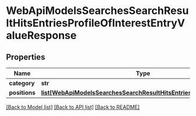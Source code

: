 # WebApiModelsSearchesSearchResultHitsEntriesProfileOfInterestEntryValueResponse

## Properties
Name | Type | Description | Notes
------------ | ------------- | ------------- | -------------
**category** | **str** |  | [optional] 
**positions** | [**list[WebApiModelsSearchesSearchResultHitsEntriesPositionResponse]**](WebApiModelsSearchesSearchResultHitsEntriesPositionResponse.md) |  | [optional] 

[[Back to Model list]](../README.md#documentation-for-models) [[Back to API list]](../README.md#documentation-for-api-endpoints) [[Back to README]](../README.md)

